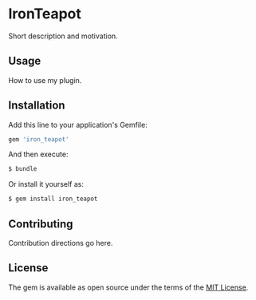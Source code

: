 # IronTeapot
Short description and motivation.

## Usage
How to use my plugin.

## Installation
Add this line to your application's Gemfile:

```ruby
gem 'iron_teapot'
```

And then execute:
```bash
$ bundle
```

Or install it yourself as:
```bash
$ gem install iron_teapot
```

## Contributing
Contribution directions go here.

## License
The gem is available as open source under the terms of the [MIT License](https://opensource.org/licenses/MIT).
